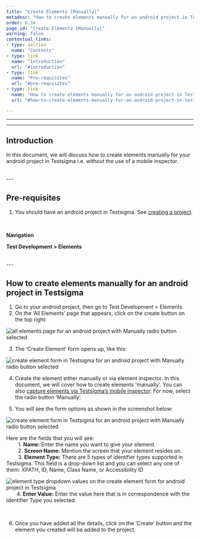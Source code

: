 ```yaml
---
title: "Create Elements [Manually]"
metadesc: "How to create elements manually for an android project in Testsigma."
order: 6.34
page_id: "Create Elements [Manually]"
warning: false
contextual_links:
- type: section
  name: "Contents"
- type: link
  name: "Introduction"
  url: "#introduction"
- type: link
  name: "Pre-requisites"
  url: "#pre-requisites"
- type: link
  name: "How to create elements manually for an android project in Testsigma"
  url: "#how-to-create-elements-manually-for-an-android-project-in-testsigma"

---
```


---
---

## **Introduction**
In this document, we will discuss how to create elements manually for your android project in Testsigma i.e. without the use of a mobile inspector.

<br>
---

## **Pre-requisites**
1. You should have an android project in Testsigma. See [creating a project](https://testsigma.com/docs/projects/overview/).

<br>

**Navigation**

**Test Development > Elements**

<br>
---

## **How to create elements manually for an android project in Testsigma**
1. Go to your android project, then go to Test Development > Elements.
2. On the ‘All Elements’ page that appears, click on the create button on the top right:

![all elements page for an android project with Manually radio button selected](https://docs.testsigma.com/images/create-manually/all-elements-page-create-element-manually-android-testsigma.png)

3. The ‘Create Element’ form opens up, like this:

![create element form in Testsigma for an android project with Manually radio button selected](https://docs.testsigma.com/images/create-manually/create-element-form-highlighted-manually-android-testsigma.png)

4.  Create the element either manually or via element inspector. In this document, we will cover how to create elements ‘manually’. You can also [capture elements via Testsigma’s mobile inspector](https://testsigma.com/docs/elements/android-apps/capture-single-element/). For now, select the radio button ‘Manually’.

5. You will see the form options as shown in the screenshot below:

![create element form in Testsigma for an android project with Manually radio button selected](https://docs.testsigma.com/images/create-manually/create-element-manually-android-testsigma.png)

Here are the fields that you will see:<br>
&emsp;&emsp; 1. **Name:** Enter the name you want to give your element.<br>
&emsp;&emsp; 2. **Screen Name:** Mention the screen that your element resides on.<br>
&emsp;&emsp; 3. **Element Type:** There are 5 types of identifier types supported in Testsigma. This field is a drop-down list and you can select any one of them: XPATH, ID, Name, Class Name, or Accessibility ID<br>

![element type dropdown values on the create element form for android project in Testsigma](https://docs.testsigma.com/images/create-manually/element-type-dropdown-value-create-an-element-android-testsigma.png)
&emsp;&emsp;4. **Enter Value:** Enter the value here that is in correspondence with the Identifier Type you selected.

<br>

6. Once you have added all the details, click on the ‘Create’ button and the element you created will be added to the project.
